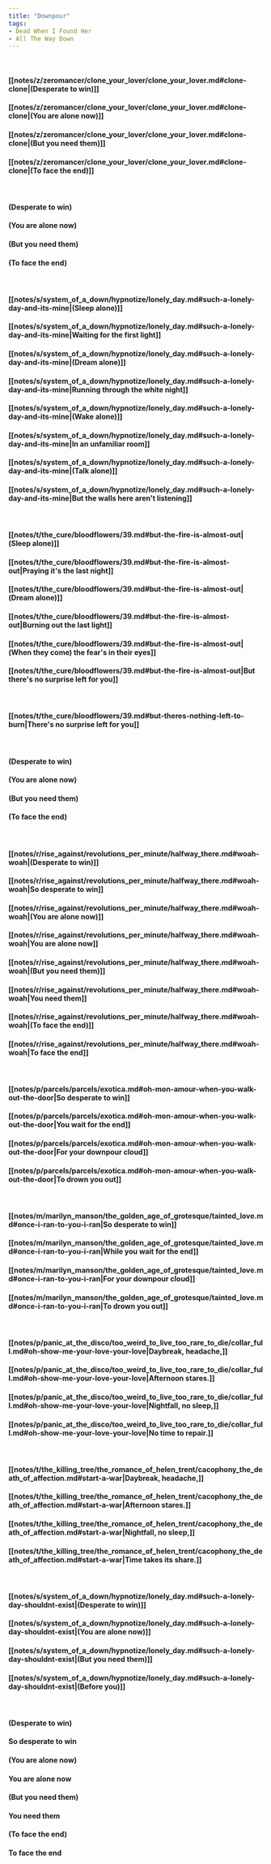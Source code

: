 ```yaml
---
title: "Downpour"
tags:
- Dead When I Found Her
- All The Way Down
---
```

&nbsp;
#### [[notes/z/zeromancer/clone_your_lover/clone_your_lover.md#clone-clone|(Desperate to win)]]
#### [[notes/z/zeromancer/clone_your_lover/clone_your_lover.md#clone-clone|(You are alone now)]]
#### [[notes/z/zeromancer/clone_your_lover/clone_your_lover.md#clone-clone|(But you need them)]]
#### [[notes/z/zeromancer/clone_your_lover/clone_your_lover.md#clone-clone|(To face the end)]]
&nbsp;
#### (Desperate to win)
#### (You are alone now)
#### (But you need them)
#### (To face the end)
&nbsp;
#### [[notes/s/system_of_a_down/hypnotize/lonely_day.md#such-a-lonely-day-and-its-mine|(Sleep alone)]]
#### [[notes/s/system_of_a_down/hypnotize/lonely_day.md#such-a-lonely-day-and-its-mine|Waiting for the first light]]
#### [[notes/s/system_of_a_down/hypnotize/lonely_day.md#such-a-lonely-day-and-its-mine|(Dream alone)]]
#### [[notes/s/system_of_a_down/hypnotize/lonely_day.md#such-a-lonely-day-and-its-mine|Running through the white night]]
#### [[notes/s/system_of_a_down/hypnotize/lonely_day.md#such-a-lonely-day-and-its-mine|(Wake alone)]]
#### [[notes/s/system_of_a_down/hypnotize/lonely_day.md#such-a-lonely-day-and-its-mine|In an unfamiliar room]]
#### [[notes/s/system_of_a_down/hypnotize/lonely_day.md#such-a-lonely-day-and-its-mine|(Talk alone)]]
#### [[notes/s/system_of_a_down/hypnotize/lonely_day.md#such-a-lonely-day-and-its-mine|But the walls here aren't listening]]
&nbsp;
#### [[notes/t/the_cure/bloodflowers/39.md#but-the-fire-is-almost-out|(Sleep alone)]]
#### [[notes/t/the_cure/bloodflowers/39.md#but-the-fire-is-almost-out|Praying it's the last night]]
#### [[notes/t/the_cure/bloodflowers/39.md#but-the-fire-is-almost-out|(Dream alone)]]
#### [[notes/t/the_cure/bloodflowers/39.md#but-the-fire-is-almost-out|Burning out the last light]]
#### [[notes/t/the_cure/bloodflowers/39.md#but-the-fire-is-almost-out|(When they come) the fear's in their eyes]]
#### [[notes/t/the_cure/bloodflowers/39.md#but-the-fire-is-almost-out|But there's no surprise left for you]]
&nbsp;
#### [[notes/t/the_cure/bloodflowers/39.md#but-theres-nothing-left-to-burn|There's no surprise left for you]]
&nbsp;
#### (Desperate to win)
#### (You are alone now)
#### (But you need them)
#### (To face the end)
&nbsp;
#### [[notes/r/rise_against/revolutions_per_minute/halfway_there.md#woah-woah|(Desperate to win)]]
#### [[notes/r/rise_against/revolutions_per_minute/halfway_there.md#woah-woah|So desperate to win]]
#### [[notes/r/rise_against/revolutions_per_minute/halfway_there.md#woah-woah|(You are alone now)]]
#### [[notes/r/rise_against/revolutions_per_minute/halfway_there.md#woah-woah|You are alone now]]
#### [[notes/r/rise_against/revolutions_per_minute/halfway_there.md#woah-woah|(But you need them)]]
#### [[notes/r/rise_against/revolutions_per_minute/halfway_there.md#woah-woah|You need them]]
#### [[notes/r/rise_against/revolutions_per_minute/halfway_there.md#woah-woah|(To face the end)]]
#### [[notes/r/rise_against/revolutions_per_minute/halfway_there.md#woah-woah|To face the end]]
&nbsp;
#### [[notes/p/parcels/parcels/exotica.md#oh-mon-amour-when-you-walk-out-the-door|So desperate to win]]
#### [[notes/p/parcels/parcels/exotica.md#oh-mon-amour-when-you-walk-out-the-door|You wait for the end]]
#### [[notes/p/parcels/parcels/exotica.md#oh-mon-amour-when-you-walk-out-the-door|For your downpour cloud]]
#### [[notes/p/parcels/parcels/exotica.md#oh-mon-amour-when-you-walk-out-the-door|To drown you out]]
&nbsp;
#### [[notes/m/marilyn_manson/the_golden_age_of_grotesque/tainted_love.md#once-i-ran-to-you-i-ran|So desperate to win]]
#### [[notes/m/marilyn_manson/the_golden_age_of_grotesque/tainted_love.md#once-i-ran-to-you-i-ran|While you wait for the end]]
#### [[notes/m/marilyn_manson/the_golden_age_of_grotesque/tainted_love.md#once-i-ran-to-you-i-ran|For your downpour cloud]]
#### [[notes/m/marilyn_manson/the_golden_age_of_grotesque/tainted_love.md#once-i-ran-to-you-i-ran|To drown you out]]
&nbsp;
#### [[notes/p/panic_at_the_disco/too_weird_to_live_too_rare_to_die/collar_full.md#oh-show-me-your-love-your-love|Daybreak, headache,]]
#### [[notes/p/panic_at_the_disco/too_weird_to_live_too_rare_to_die/collar_full.md#oh-show-me-your-love-your-love|Afternoon stares.]]
#### [[notes/p/panic_at_the_disco/too_weird_to_live_too_rare_to_die/collar_full.md#oh-show-me-your-love-your-love|Nightfall, no sleep,]]
#### [[notes/p/panic_at_the_disco/too_weird_to_live_too_rare_to_die/collar_full.md#oh-show-me-your-love-your-love|No time to repair.]]
&nbsp;
#### [[notes/t/the_killing_tree/the_romance_of_helen_trent/cacophony_the_death_of_affection.md#start-a-war|Daybreak, headache,]]
#### [[notes/t/the_killing_tree/the_romance_of_helen_trent/cacophony_the_death_of_affection.md#start-a-war|Afternoon stares.]]
#### [[notes/t/the_killing_tree/the_romance_of_helen_trent/cacophony_the_death_of_affection.md#start-a-war|Nightfall, no sleep,]]
#### [[notes/t/the_killing_tree/the_romance_of_helen_trent/cacophony_the_death_of_affection.md#start-a-war|Time takes its share.]]
&nbsp;
#### [[notes/s/system_of_a_down/hypnotize/lonely_day.md#such-a-lonely-day-shouldnt-exist|(Desperate to win)]]
#### [[notes/s/system_of_a_down/hypnotize/lonely_day.md#such-a-lonely-day-shouldnt-exist|(You are alone now)]]
#### [[notes/s/system_of_a_down/hypnotize/lonely_day.md#such-a-lonely-day-shouldnt-exist|(But you need them)]]
#### [[notes/s/system_of_a_down/hypnotize/lonely_day.md#such-a-lonely-day-shouldnt-exist|(Before you)]]
&nbsp;
#### (Desperate to win)
#### So desperate to win
#### (You are alone now)
#### You are alone now
#### (But you need them)
#### You need them
#### (To face the end)
#### To face the end
